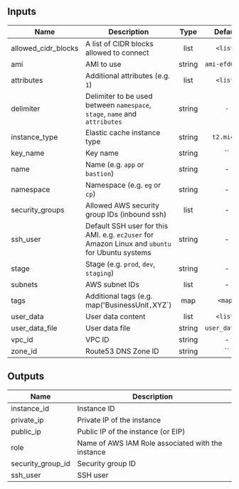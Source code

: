 
## Inputs

| Name | Description | Type | Default | Required |
|------|-------------|:----:|:-----:|:-----:|
| allowed_cidr_blocks | A list of CIDR blocks allowed to connect | list | `<list>` | no |
| ami | AMI to use | string | `ami-efd0428f` | no |
| attributes | Additional attributes (e.g. `1`) | list | `<list>` | no |
| delimiter | Delimiter to be used between `namespace`, `stage`, `name` and `attributes` | string | `-` | no |
| instance_type | Elastic cache instance type | string | `t2.micro` | no |
| key_name | Key name | string | `` | no |
| name | Name  (e.g. `app` or `bastion`) | string | - | yes |
| namespace | Namespace (e.g. `eg` or `cp`) | string | - | yes |
| security_groups | Allowed AWS security group IDs (inbound ssh) | list | - | yes |
| ssh_user | Default SSH user for this AMI. e.g. `ec2user` for Amazon Linux and `ubuntu` for Ubuntu systems | string | - | yes |
| stage | Stage (e.g. `prod`, `dev`, `staging`) | string | - | yes |
| subnets | AWS subnet IDs | list | - | yes |
| tags | Additional tags (e.g. map('BusinessUnit`,`XYZ`) | map | `<map>` | no |
| user_data | User data content | list | `<list>` | no |
| user_data_file | User data file | string | `user_data.sh` | no |
| vpc_id | VPC ID | string | - | yes |
| zone_id | Route53 DNS Zone ID | string | `` | no |

## Outputs

| Name | Description |
|------|-------------|
| instance_id | Instance ID |
| private_ip | Private IP of the instance |
| public_ip | Public IP of the instance (or EIP) |
| role | Name of AWS IAM Role associated with the instance |
| security_group_id | Security group ID |
| ssh_user | SSH user |

